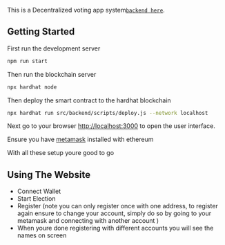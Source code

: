 This is a Decentralized voting app system[`backend here`](https://github.com/Riocodex/Voting-dapp).

## Getting Started
First run the development server
```bash
npm run start
```
Then run the blockchain server
```bash
npx hardhat node
```

Then deploy the smart contract to the hardhat blockchain
```bash
npx hardhat run src/backend/scripts/deploy.js --network localhost
```

Next go to your browser [http://localhost:3000](http://localhost:3000) to open the user interface.

Ensure you have [metamask](https://chrome.google.com/webstore/detail/metamask/nkbihfbeogaeaoehlefnkodbefgpgknn?hl=en) installed with ethereum

With all these setup youre good to go

## Using The Website
- Connect Wallet
- Start Election
- Register (note you can only register once with one address, to register   again ensure to change your account, simply do so by going to your metamask and connecting with another account )
- When youre done registering with different accounts you will see the names on screen



